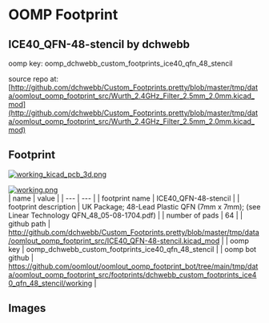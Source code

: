 # OOMP Footprint  
## ICE40_QFN-48-stencil  by dchwebb  
  
oomp key: oomp_dchwebb_custom_footprints_ice40_qfn_48_stencil  
  
source repo at: [http://github.com/dchwebb/Custom_Footprints.pretty/blob/master/tmp/data/oomlout_oomp_footprint_src/Wurth_2.4GHz_Filter_2.5mm_2.0mm.kicad_mod](http://github.com/dchwebb/Custom_Footprints.pretty/blob/master/tmp/data/oomlout_oomp_footprint_src/Wurth_2.4GHz_Filter_2.5mm_2.0mm.kicad_mod)  
## Footprint  
  
[![working_kicad_pcb_3d.png](working_kicad_pcb_3d_600.png)](working_kicad_pcb_3d.png)  
  
[![working.png](working_600.png)](working.png)  
| name | value | 
| --- | --- | 
| footprint name | ICE40_QFN-48-stencil | 
| footprint description | UK Package; 48-Lead Plastic QFN (7mm x 7mm); (see Linear Technology QFN_48_05-08-1704.pdf) | 
| number of pads | 64 | 
| github path | http://github.com/dchwebb/Custom_Footprints.pretty/blob/master/tmp/data/oomlout_oomp_footprint_src/ICE40_QFN-48-stencil.kicad_mod | 
| oomp key | oomp_dchwebb_custom_footprints_ice40_qfn_48_stencil | 
| oomp bot github | https://github.com/oomlout/oomlout_oomp_footprint_bot/tree/main/tmp/data/oomlout_oomp_footprint_src/footprints/dchwebb_custom_footprints_ice40_qfn_48_stencil/working | 
## Images  
